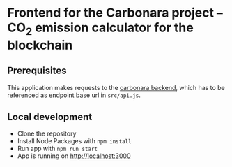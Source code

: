 # Frontend for the Carbonara project &ndash; CO<sub>2</sub> emission calculator for the blockchain

## Prerequisites

This application makes requests to the [carbonara backend](https://github.com/carbonara-coinpensator/carbonara-backend), which has to be referenced as endpoint base url in `src/api.js`.

## Local development

- Clone the repository
- Install Node Packages with `npm install`
- Run app with `npm run start`
- App is running on <http://localhost:3000>
